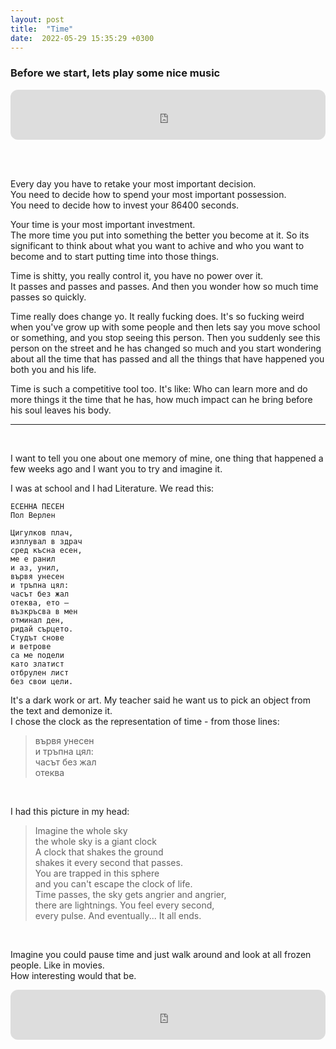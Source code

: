 ```yaml
---
layout: post
title:  "Time"
date:  2022-05-29 15:35:29 +0300
---
```


### Before we start, lets play some nice music

<iframe style="border-radius:12px" src="https://open.spotify.com/embed/track/3neszfVeLbV5zJmAABsWs0?utm_source=generator" width="100%" height="80" frameBorder="0" allowfullscreen="" allow="autoplay; clipboard-write; encrypted-media; fullscreen; picture-in-picture"></iframe>

<br><br>

Every day you have to retake your most important decision.  
You need to decide how to spend your most important possession.  
You need to decide how to invest your 86400 seconds.  

Your time is your most important investment.  
The more time you put into something the better you become at it. So its significant to think about what you want to achive 
and who you want to become and to start putting time into those things.  

Time is shitty, you really control it, you have no power over it.  
It passes and passes and passes. And then you wonder how so much time passes so quickly.  

Time really does change yo. It really fucking does. It's so fucking weird when you've grow up with some people and then lets say you move school or something, and you stop seeing this person. Then you suddenly see this person on the street and he has changed so much and you start wondering about all the time that has passed and all the things that have happened you both you and his life.  

Time is such a competitive tool too. It's like: Who can learn more and do more things it the time that he has, how much impact can he bring 
before his soul leaves his body.

---

<br>

I want to tell you one about one memory of mine, one thing that happened a few weeks ago and I want you to try and imagine it.  

I was at school and I had Literature. We read this:  
```
ЕСЕННА ПЕСЕН
Пол Верлен

Цигулков плач,
изплувал в здрач
сред късна есен,
ме е ранил
и аз, унил,
вървя унесен
и тръпна цял:
часът без жал
отеква, ето —
възкръсва в мен
отминал ден,
ридай сърцето.
Студът снове
и ветрове
са ме подели
като златист
отбрулен лист
без свои цели.
```
It's a dark work or art. My teacher said he want us to pick an object from the text and demonize it.  
I chose the clock as the representation of time - from those lines:  
> вървя унесен  
> и тръпна цял:  
> часът без жал  
> отеква

<br>

I had this picture in my head: 
> Imagine the whole sky  
> the whole sky is a giant clock  
> A clock that shakes the ground   
> shakes it every second that passes.  
> You are trapped in this sphere   
> and you can't escape the clock of life.  
> Time passes, the sky gets angrier and angrier,  
> there are lightnings. You feel every second,  
> every pulse. And eventually... It all ends.  

<br>

Imagine you could pause time and just walk around and 
look at all frozen people. Like in movies.  
How interesting would that be.

<iframe style="border-radius:12px" src="https://open.spotify.com/embed/track/3OuSwVoqxlaKO3MfcigSNp?utm_source=generator" width="100%" height="80" frameBorder="0" allowfullscreen="" allow="autoplay; clipboard-write; encrypted-media; fullscreen; picture-in-picture"></iframe>
